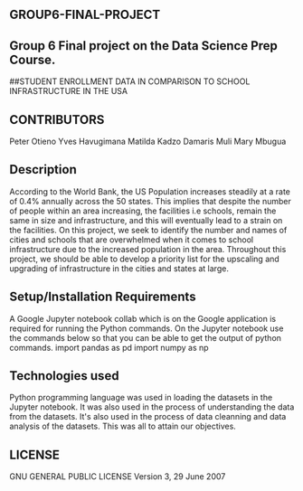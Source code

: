 ## GROUP6-FINAL-PROJECT
## Group 6 Final project on the Data Science Prep Course.
 

##STUDENT ENROLLMENT DATA IN COMPARISON TO SCHOOL INFRASTRUCTURE IN THE USA

## CONTRIBUTORS
Peter Otieno
Yves Havugimana
Matilda Kadzo
Damaris Muli
Mary Mbugua


## Description

According to the World Bank, the US Population increases steadily at a rate of 0.4% annually across the 50 states. This implies that despite the number of people within an area increasing, the facilities i.e schools, remain the same in size and infrastructure, and this will eventually lead to a strain on the facilities.
On this project, we seek to identify the number and names of cities and schools that are overwhelmed when it comes to school infrastructure due to the increased population in the area. Throughout this project, we should be able to develop a priority list for the upscaling and upgrading of infrastructure in the cities and states at large.


## Setup/Installation Requirements

A Google Jupyter notebook collab  which is on the Google application is required for running the Python commands.
On the Jupyter notebook use the commands below so that you can be able to get the output of  python commands.
import pandas as pd
import numpy as np

## Technologies used

Python programming language was used in loading the datasets in the Jupyter notebook. It was also used in the process of understanding the data from the datasets.
It's also used in the process of data cleanning and data analysis of the datasets. This was all to attain our  objectives.

## LICENSE
 GNU GENERAL PUBLIC LICENSE
 Version 3, 29 June 2007


 
